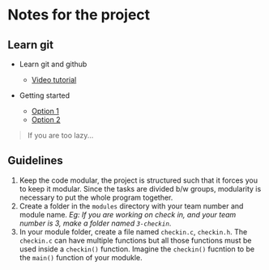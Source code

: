 # Notes for the project

## Learn git

- Learn git and github

  - [Video tutorial](https://youtu.be/2sjqTHE0zok?si=bANJHZ7cXQy0vkqT)

- Getting started
  - [Option 1](https://40dev.com/2023/01/getting-started-with-git-and-github/)
  - [Option 2](https://rogerdudler.github.io/git-guide/)

> If you are too lazy...

## Guidelines

1. Keep the code modular, the project is structured such that it forces you to keep it modular. Since the tasks are divided b/w groups, modularity is necessary to put the whole program together.
2. Create a folder in the `modules` directory with your team number and module name. _Eg: If you are working on check in, and your team number is 3, make a folder named `3-checkin`_.
3. In your module folder, create a file named `checkin.c`, `checkin.h`. The `checkin.c` can have multiple functions but all those functions must be used inside a `checkin()` function. Imagine the `checkin()` fucntion to be the `main()` function of your modukle.
